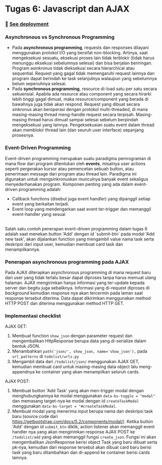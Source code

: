 # Tugas 6: Javascript dan AJAX
### 🔗 [See deployment](https://tugaspbp-alanna.herokuapp.com/todolist/)

### Asynchronous vs Synchronous Programming
* Pada **asynchronous programming**, requests dan responses dilayani menggunakan protokol I/O yang bersifat non-blocking. Artinya, saat mengeksekusi sesuatu, eksekusi proses lain tidak terblokir (tidak harus menunggu eksekusi sebelumnya selesai) dan bisa berjalan beriringan. Program asinkronus tidak dieksekusi secara hierarchical atau sequential. Request yang gagal tidak memengaruhi request lainnya dan program dapat berindah ke task selanjutnya walaupun yang sebelumnya belum sepenuhnya selesai.
* Pada **synchronous programming**, resource di-load satu per satu secara sekuensial. Apabila ada resource atau component yang secara hirarki lebih tinggi gagal dimuat, maka resource/component yang berada di bawahnya juga tidak akan respond. Request yang dibuat secara sinkronus akan beroperasi dengan protokol multi-threaded, di mana masing-masing thread meng-handle request secara terpisah. Masing-masing thread harus dimuat sampai selesai sebelum berpindah mengeksekusi yang lainnya. Pengeksekusian suatu event dalam thread akan memblokir thread lain (dan seuruh user interface) sepanjang prosesnya.

### Event-Driven Programming
Event-driven programming merupakan suatu paradigma pemrograman di mana flow dari program ditentukan oleh **events**, misalnya user actions seperti pergerakan kursor atau pemencetan sebuah button, atau penerimaan message dari program atau thread lain. Paradigma ini digunakan untuk mengsinkronuskan munculnya banyak event sekaligus menyederhanakan program. Komponen penting yang ada dalam event-driven programming adalah:
- Callback functions (disebut juga event handler) yang dipanggil setiap event yang berkaitan terjadi.
- Event loop yang mendengarkan saat event ter-trigger dan memanggil event-handler yang sesuai 
</br>
Salah satu contoh penerapan event-driven programming dalam tugas 6 adalah saat menekan button 'Add' dengan id `submit-btn` pada modal 'Add new task', akan dijalankan function yang mengambil value nama task serta deskripsi dari input user, kemudian membuat card task dan menampilkannya. 

### Penerapan asynchronous programming pada AJAX
Pada AJAX diterapkan asynchronous programming di mana request baru dari user yang tidak terlalu besar dapat diproses tanpa harus memuat ulang halaman. AJAX mengirimkan hanya informasi yang ter-update kepada server dan begitu juga sebaliknya. Informasi yang di-request diproses di _background_ kemudian response nya akan tercermin pada laman saat response tersebut diterima. Data dapat dikirimkan menggunakan method HTTP POST dan diterima menggunakan method HTTP GET.

### Implementasi checklist
AJAX GET:
1. Membuat function `show_json` dengan parameter request dan mengembalikan HttpResponse berupa data yang di-serialize dalam bentuk JSON.
2. Menambahkan `path('json/', show_json, name='show_json'),` pada `url_patterns` di `todolist/urls.py`
3. Mengambil data dari `/todolist/json/` menggunakan AJAX GET, kemudian membuat card untuk masing-masing data object lalu meng-appendnya ke container yang akan menampilkan seluruh cards. <br>

AJAX POST:
1. Membuat button 'Add Task' yang akan men-trigger modal dengan menghubungkannya ke modal menggunakan `data-bs-toggle = "modal"` dan memasang target-nya ke modal dengan id `createTaskModal` menggunakan `data-bs-target = "#createTaskModal`.
2. Membuat modal yang menerima input berupa nama dan deskripsi task baru (source code dari https://getbootstrap.com/docs/5.2/components/modal/). Ketika button 'Add' dengan id `submit_btn` diklik, action listener akan memanggil event handler nya yang akan mengirimkan response AJAX POST ke `/todolist/add` yang akan memanggil fungsi `create_json`. Fungsi ini akan mengembalikan JsonResponse berisi object Task yang baru dibuat serta pk-nya, kemudian dari response tersebut akan dibuat card baru berisi task yang baru ditambahkan dan di-append ke container berisi cards lainnya. 
